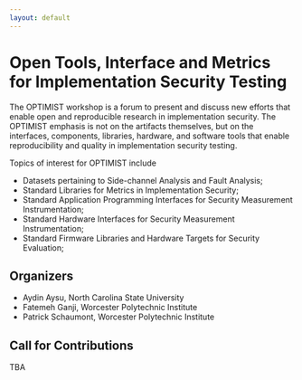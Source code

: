 ```yaml
---
layout: default
---
```


# Open Tools, Interface and Metrics for Implementation Security Testing

The OPTIMIST workshop is a forum to present and discuss new efforts
that enable open and reproducible research in implementation
security. The OPTIMIST emphasis is not on the artifacts themselves,
but on the interfaces, components, libraries, hardware, and software
tools that enable reproducibility and quality in implementation
security testing.

Topics of interest for OPTIMIST include

* Datasets pertaining to Side-channel Analysis and Fault Analysis;
* Standard Libraries for Metrics in Implementation Security;
* Standard Application Programming Interfaces for Security Measurement Instrumentation;
* Standard Hardware Interfaces for Security Measurement Instrumentation;
* Standard Firmware Libraries and Hardware Targets for Security Evaluation;

## Organizers

* Aydin Aysu, North Carolina State University
* Fatemeh Ganji, Worcester Polytechnic Institute
* Patrick Schaumont, Worcester Polytechnic Institute

## Call for Contributions

TBA
